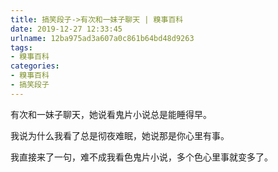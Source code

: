 ```yaml
---
title: 搞笑段子->有次和一妹子聊天 | 糗事百科
date: 2019-12-27 12:33:45
urlname: 12ba975ad3a607a0c861b64bd48d9263
tags: 
- 糗事百科
categories:
- 糗事百科
- 搞笑段子
---
```

有次和一妹子聊天，她说看鬼片小说总是能睡得早。

我说为什么我看了总是彻夜难眠，她说那是你心里有事。

我直接来了一句，难不成我看色鬼片小说，多个色心里事就变多了。



